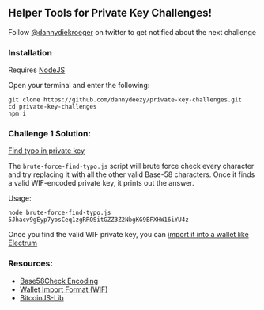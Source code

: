 ## Helper Tools for Private Key Challenges!

Follow [@dannydiekroeger](https://twitter.com/dannydiekroeger) on twitter to get notified about the next challenge

### Installation
Requires [NodeJS](https://nodejs.org/en/)

Open your terminal and enter the following:
```
git clone https://github.com/dannydeezy/private-key-challenges.git
cd private-key-challenges
npm i
```

### Challenge 1 Solution:
[Find typo in private key](https://twitter.com/dannydiekroeger/status/1344898855997825035?s=20)

The `brute-force-find-typo.js` script will brute force check every character and try replacing it with
all the other valid Base-58 characters. Once it finds a valid WIF-encoded private key, it prints
out the answer.

Usage:

```
node brute-force-find-typo.js 5Jhacv9gEyp7yosCeq1zgRRQSitGZZ3Z2NbgKG9BFXHW16iYU4z
```

Once you find the valid WIF private key, you can [import it into a wallet like Electrum](https://bitcoinelectrum.com/importing-your-private-keys-into-electrum/#:~:text=Just%20select%20%E2%80%9CImport%20bitcoin%20addresses,Wallet%20Import%20Format%20(WIF).)

### Resources:
- [Base58Check Encoding](https://en.bitcoin.it/wiki/Base58Check_encoding)
- [Wallet Import Format (WIF)](https://en.bitcoin.it/wiki/Wallet_import_format)
- [BitcoinJS-Lib](https://github.com/bitcoinjs/bitcoinjs-lib)
